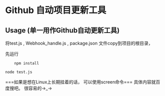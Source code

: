 Github 自动项目更新工具
====================

## Usage (单一用作Github自动更新工具)

将test.js , Webhook_handle.js , package.json 文件copy到项目的根目录，

先运行

```
    npm install
```

```
node test.js
```


===如果是想在Linux上长期挂着的话， 可以使用screen命令===
具体内容就百度搜吧。 很容易的→_→




